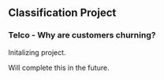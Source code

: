 ## Classification Project
### Telco - Why are customers churning?

Initalizing project.

Will complete this in the future. 